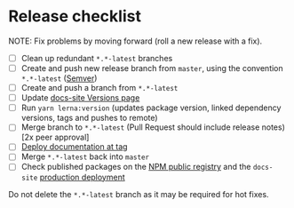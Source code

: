 # Release checklist

NOTE: Fix problems by moving forward (roll a new release with a fix).

- [ ] Clean up redundant `*.*-latest` branches
- [ ] Create and push new release branch from `master`, using the convention `*.*-latest` ([Semver](https://semver.org/))
- [ ] Create and push a branch from `*.*-latest`
- [ ] Update [docs-site Versions page](update_versions_page.md)
- [ ] Run `yarn lerna:version` (updates package version, linked dependency versions, tags and pushes to remote)
- [ ] Merge branch to `*.*-latest` (Pull Request should include release notes) [2x peer approval]
- [ ] [Deploy documentation at tag](deploy_documentation.md)
- [ ] Merge `*.*-latest` back into `master`
- [ ] Check published packages on the [NPM public registry](https://www.npmjs.com/search?q=royalnavy) and the `docs-site` [production deployment](https://docs.royalnavy.io)

Do not delete the `*.*-latest` branch as it may be required for hot fixes.
